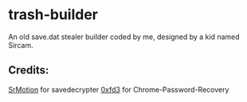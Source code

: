 # trash-builder
An old save.dat stealer builder coded by me, designed by a kid named Sircam.

## Credits:
[SrMotion](https://github.com/SrMotion) for savedecrypter
[0xfd3](https://github.com/0xfd3) for Chrome-Password-Recovery

